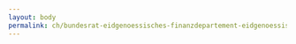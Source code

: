 ```yaml
---
layout: body
permalink: ch/bundesrat-eidgenoessisches-finanzdepartement-eidgenoessische-zollverwaltung-oberzolldirektion-stabsabteilung/
---
```


